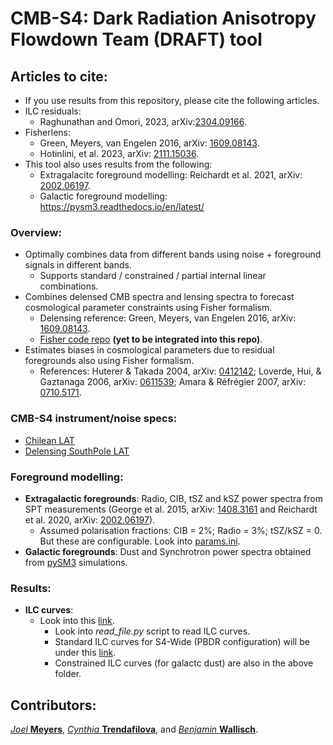 # CMB-S4: Dark Radiation Anisotropy Flowdown Team (DRAFT) tool

## Articles to cite: 
* If you use results from this repository, please cite the following articles.
* ILC residuals:
  *  Raghunathan and Omori, 2023, arXiv:[2304.09166](https://arxiv.org/abs/2304.09166).
* Fisherlens:
  * Green, Meyers, van Engelen 2016, arXiv: [1609.08143](https://arxiv.org/abs/1609.08143).
  * Hotinlini, et al. 2023, arXiv: [2111.15036](https://arxiv.org/abs/2111.15036).
* This tool also uses results from the following:
  * Extragalacitc foreground modelling: Reichardt et al. 2021, arXiv: [2002.06197](https://arxiv.org/abs/2002.06197).
  * Galactic foreground modelling: https://pysm3.readthedocs.io/en/latest/

### Overview:
* Optimally combines data from different bands using noise + foreground signals in different bands.
  * Supports standard / constrained / partial internal linear combinations.
* Combines delensed CMB spectra and lensing spectra to forecast cosmological parameter constraints using Fisher formalism.
  * Delensing reference: Green, Meyers, van Engelen 2016, arXiv: [1609.08143](https://arxiv.org/abs/1609.08143).
  * [Fisher code repo](https://github.com/sriniraghunathan/cmbs4_fisher_forecasting) **(yet to be integrated into this repo)**.
* Estimates biases in cosmological parameters due to residual foregrounds also using Fisher formalism.
  * References: Huterer & Takada 2004, arXiv: [0412142](https://arxiv.org/abs/astro-ph/0412142); Loverde, Hui, & Gaztanaga 2006, arXiv: [0611539](https://arxiv.org/abs/astro-ph/0611539); Amara & Réfrégier 2007, arXiv: [0710.5171](https://arxiv.org/abs/0710.5171).

### CMB-S4 instrument/noise specs:
* [Chilean LAT](data/s4_wide_specs_pbdr.png)
* [Delensing SouthPole LAT](data/s4_ultradeep_specs_pbdr.png)

### Foreground modelling:
* **Extragalactic foregrounds**: Radio, CIB, tSZ and  kSZ power spectra from SPT measurements (George et al. 2015, arXiv: [1408.3161](https://arxiv.org/abs/1408.3161) and Reichardt et al. 2020, arXiv: [2002.06197](https://arxiv.org/abs/2002.06197)).
  * Assumed polarisation fractions: CIB = 2%; Radio = 3%; tSZ/kSZ = 0. But these are configurable. Look into [params.ini](https://github.com/sriniraghunathan/DRAFT/blob/master/scripts/notebooks/params.ini).
* **Galactic foregrounds**: Dust and Synchrotron power spectra obtained from [pySM3](https://github.com/CMB-S4/s4mapbasedsims/tree/master/202002_foregrounds_extragalactic_cmb_tophat) simulations.

### Results:
* **ILC curves**:
  * Look into this [link](https://github.com/sriniraghunathan/DRAFT/tree/master/results/20210506_with202102designtoolinputforpySM3sims_sedscalingfordust/). 
     * Look into *read_file.py* script to read ILC curves. 
     * Standard ILC curves for S4-Wide (PBDR configuration) will be under this [link](https://github.com/sriniraghunathan/DRAFT/tree/master/results/20210506_with202102designtoolinputforpySM3sims_sedscalingfordust/s4like_mask_v2/TT-EE/baseline). 
     * Constrained ILC curves (for galactc dust) are also in the above folder. 

## Contributors: 
[_Joel_ **Meyers**](https://joelmeyers.github.io/), [_Cynthia_ **Trendafilova**](https://github.com/ctrendafilova), and [_Benjamin_ **Wallisch**](https://www.ias.edu/scholars/benjamin-wallisch).
